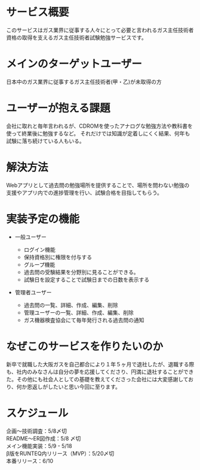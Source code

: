 # サービス概要
このサービスはガス業界に従事する人々にとって必要と言われるガス主任技術者資格の取得を支えるガス主任技術者試験勉強サービスです。
# メインのターゲットユーザー
日本中のガス業界に従事するガス主任技術者(甲・乙)が未取得の方
# ユーザーが抱える課題
会社に取れと毎年言われるが、CDROMを使ったアナログな勉強方法や教科書を使って終業後に勉強するなど。
それだけでは知識が定着しにくく結果、何年も試験に落ち続けている人もいる。
# 解決方法
Webアプリとして過去問の勉強場所を提供することで、場所を問わない勉強の支援やアプリ内での進捗管理を行い、試験合格を目指してもらう。
# 実装予定の機能
- 一般ユーザー
  - ログイン機能
  - 保持資格別に権限を付与する
  - グループ機能
  - 過去問の受験結果を分野別に見ることができる。
  - 試験日を設定することで試験日までの日数を表示する

- 管理者ユーザー
  - 過去問の一覧、詳細、作成、編集、削除
  - 管理ユーザーの一覧、詳細、作成、編集、削除
  - ガス機器検査協会にて毎年発行される過去問の通知
# なぜこのサービスを作りたいのか
新卒で就職した大阪ガスを自己都合により１年５ヶ月で退社したが、退職する際も、社内のみなさんは自分の夢を応援してくださり、円満に退社することができた。その他にも社会人としての基礎を教えてくださった会社には大変感謝しており、何か恩返しがしたいと思い今回に至ります。
# スケジュール
企画〜技術調査：5/8〆切  
README〜ER図作成：5/8 〆切  
メイン機能実装：5/9 - 5/18  
β版をRUNTEQ内リリース（MVP）：5/20〆切  
本番リリース：6/10  

